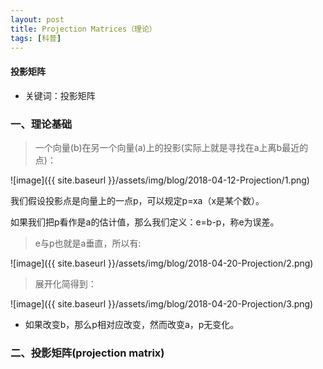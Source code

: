 ```yaml
---
layout: post
title: Projection Matrices（理论）
tags: [科普]
---
```

#### 投影矩阵

* 关键词：投影矩阵

### 一、理论基础

> 一个向量(b)在另一个向量(a)上的投影(实际上就是寻找在a上离b最近的点)：

![image]({{ site.baseurl }}/assets/img/blog/2018-04-12-Projection/1.png)

我们假设投影点是向量上的一点p，可以规定p=xa（x是某个数）。

如果我们把p看作是a的估计值，那么我们定义：e=b-p，称e为误差。

> e与p也就是a垂直，所以有:

![image]({{ site.baseurl }}/assets/img/blog/2018-04-20-Projection/2.png)

> 展开化简得到：

![image]({{ site.baseurl }}/assets/img/blog/2018-04-20-Projection/3.png)

* 如果改变b，那么p相对应改变，然而改变a，p无变化。

### 二、投影矩阵(projection matrix)



